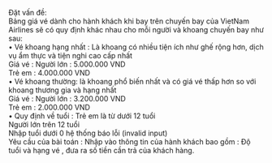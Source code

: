 Đặt vấn đề: <br>
  Bảng giá vé dành cho hành khách khi bay trên chuyến bay của VietNam Airlines sẽ có quy định khác nhau cho mỗi người và khoang chuyến bay như sau: <br>
•	 Vé khoang hạng nhất : Là khoang có nhiều tiện ích như ghế rộng hơn, dịch vụ ẩm thực và tiện nghi cao cấp nhất  <br>
	 Giá vé : Người lớn : 5.000.000 VND<br>
		     Trẻ em : 4.000.000 VND<br>
•	Vé khoang thường: là khoang phổ biến nhất và có giá vé thấp hơn so với khoang thương gia và hạng nhất<br>
	 Giá vé : Người lớn : 3.200.000 VND <br>
		     Trẻ em : 2.000.000 VND <br>
•	Quy định về tuổi : Trẻ em là từ dưới 12 tuổi <br>
 Người lớn trên 12 tuổi <br>
Nhập tuổi dưới 0 hệ thống báo lỗi (invalid input) <br>
Yêu cầu của bài toán : Nhập vào thông tin của hành khách bao gồm : Độ tuổi và hạng vé , đưa ra số tiền cần trả của khách hàng.<br>
